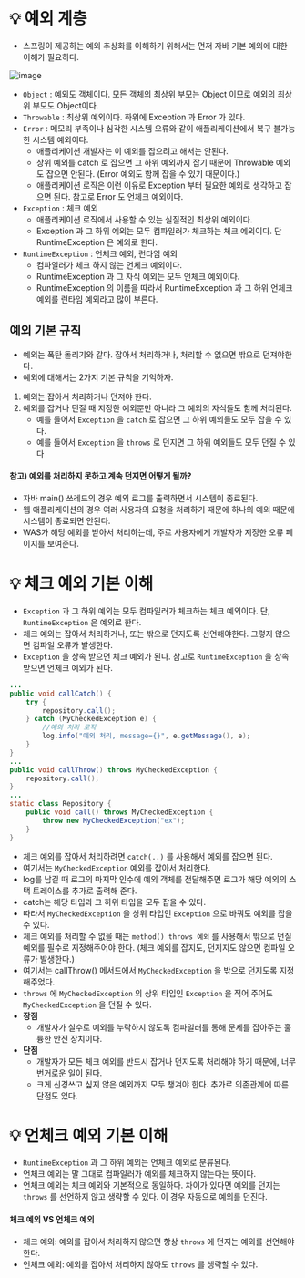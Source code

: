 # 💡 예외 계층
* 스프링이 제공하는 예외 추상화를 이해하기 위해서는 먼저 자바 기본 예외에 대한 이해가 필요하다.

![image](https://github.com/shin-je-woo/TIL/assets/39439576/b47698cb-ffb8-48ab-aa9b-4f175721ac5e)
* `Object` : 예외도 객체이다. 모든 객체의 최상위 부모는 Object 이므로 예외의 최상위 부모도 Object이다.
* `Throwable` : 최상위 예외이다. 하위에 Exception 과 Error 가 있다.
* `Error` : 메모리 부족이나 심각한 시스템 오류와 같이 애플리케이션에서 복구 불가능한 시스템 예외이다. 
  * 애플리케이션 개발자는 이 예외를 잡으려고 해서는 안된다.
  * 상위 예외를 catch 로 잡으면 그 하위 예외까지 잡기 때문에 Throwable 예외도 잡으면 안된다. (Error 예외도 함께 잡을 수 있기 때문이다.)
  * 애플리케이션 로직은 이런 이유로 Exception 부터 필요한 예외로 생각하고 잡으면 된다. 참고로 Error 도 언체크 예외이다.
* `Exception` : 체크 예외
  * 애플리케이션 로직에서 사용할 수 있는 실질적인 최상위 예외이다.
  * Exception 과 그 하위 예외는 모두 컴파일러가 체크하는 체크 예외이다. 단 RuntimeException 은 예외로 한다.
* `RuntimeException` : 언체크 예외, 런타임 예외
  * 컴파일러가 체크 하지 않는 언체크 예외이다.
  * RuntimeException 과 그 자식 예외는 모두 언체크 예외이다.
  * RuntimeException 의 이름을 따라서 RuntimeException 과 그 하위 언체크 예외를 런타임 예외라고 많이 부른다.

## 예외 기본 규칙
* 예외는 폭탄 돌리기와 같다. 잡아서 처리하거나, 처리할 수 없으면 밖으로 던져야한다.
* 예외에 대해서는 2가지 기본 규칙을 기억하자.
1. 예외는 잡아서 처리하거나 던져야 한다.
2. 예외를 잡거나 던질 때 지정한 예외뿐만 아니라 그 예외의 자식들도 함께 처리된다.
    * 예를 들어서 `Exception` 을 `catch` 로 잡으면 그 하위 예외들도 모두 잡을 수 있다.
    * 예를 들어서 `Exception` 을 `throws` 로 던지면 그 하위 예외들도 모두 던질 수 있다

#### 참고)  예외를 처리하지 못하고 계속 던지면 어떻게 될까?
* 자바 main() 쓰레드의 경우 예외 로그를 출력하면서 시스템이 종료된다.
* 웹 애플리케이션의 경우 여러 사용자의 요청을 처리하기 때문에 하나의 예외 때문에 시스템이 종료되면 안된다. 
* WAS가 해당 예외를 받아서 처리하는데, 주로 사용자에게 개발자가 지정한 오류 페이지를 보여준다.

# 💡 체크 예외 기본 이해
* `Exception` 과 그 하위 예외는 모두 컴파일러가 체크하는 체크 예외이다. 단, `RuntimeException` 은 예외로 한다.
* 체크 예외는 잡아서 처리하거나, 또는 밖으로 던지도록 선언해야한다. 그렇지 않으면 컴파일 오류가 발생한다.
* `Exception` 을 상속 받으면 체크 예외가 된다. 참고로 `RuntimeException` 을 상속 받으면 언체크 예외가 된다.
```java
...
public void callCatch() {
    try {
        repository.call();
    } catch (MyCheckedException e) {
        //예외 처리 로직
        log.info("예외 처리, message={}", e.getMessage(), e);
    }
}
...
public void callThrow() throws MyCheckedException {
    repository.call();
}
...
static class Repository {
    public void call() throws MyCheckedException {
        throw new MyCheckedException("ex");
    }
}
```
* 체크 예외를 잡아서 처리하려면 `catch(..)` 를 사용해서 예외를 잡으면 된다.
* 여기서는 `MyCheckedException` 예외를 잡아서 처리한다.
* log를 남길 때 로그의 마지막 인수에 예외 객체를 전달해주면 로그가 해당 예외의 스택 트레이스를 추가로 출력해 준다.
* catch는 해당 타입과 그 하위 타입을 모두 잡을 수 있다.
* 따라서 `MyCheckedException` 을 상위 타입인 `Exception` 으로 바꿔도 예외를 잡을 수 있다.
* 체크 예외를 처리할 수 없을 때는 `method() throws 예외` 를 사용해서 밖으로 던질 예외를 필수로 지정해주어야 한다. (체크 예외를 잡지도, 던지지도 않으면 컴파일 오류가 발생한다.)
* 여기서는 callThrow() 메서드에서 `MyCheckedException` 을 밖으로 던지도록 지정해주었다.
* `throws` 에 `MyCheckedException` 의 상위 타입인 `Exception` 을 적어 주어도 `MyCheckedException` 을 던질 수 있다.
* **장점**
  * 개발자가 실수로 예외를 누락하지 않도록 컴파일러를 통해 문제를 잡아주는 훌륭한 안전 장치이다.
* **단점**
  * 개발자가 모든 체크 예외를 반드시 잡거나 던지도록 처리해야 하기 때문에, 너무 번거로운 일이 된다. 
  * 크게 신경쓰고 싶지 않은 예외까지 모두 챙겨야 한다. 추가로 의존관계에 따른 단점도 있다.

# 💡 언체크 예외 기본 이해
* `RuntimeException` 과 그 하위 예외는 언체크 예외로 분류된다.
* 언체크 예외는 말 그대로 컴파일러가 예외를 체크하지 않는다는 뜻이다.
* 언체크 예외는 체크 예외와 기본적으로 동일하다. 차이가 있다면 예외를 던지는 `throws` 를 선언하지 않고 생략할 수 있다. 이 경우 자동으로 예외를 던진다.

#### 체크 예외 VS 언체크 예외
* 체크 예외: 예외를 잡아서 처리하지 않으면 항상 `throws` 에 던지는 예외를 선언해야 한다.
* 언체크 예외: 예외를 잡아서 처리하지 않아도 `throws` 를 생략할 수 있다.
